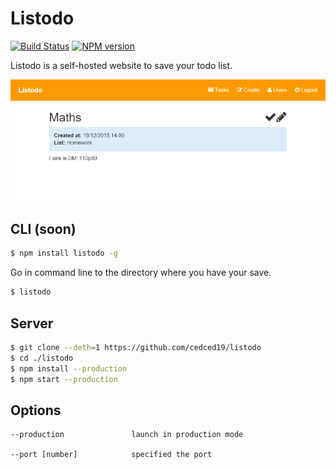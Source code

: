 # Listodo
[![Build Status](https://travis-ci.org/cedced19/listodo.svg?branch=master)](https://travis-ci.org/cedced19/listodo)
[![NPM version](https://badge.fury.io/js/listodo.svg)](http://badge.fury.io/js/listodo)

Listodo is a self-hosted website to save your todo list.


![](https://raw.githubusercontent.com/cedced19/listodo/master/demo.png)

## CLI (soon)

```bash
$ npm install listodo -g
```

Go in command line to the directory where you have your save.

```bash
$ listodo
```

## Server

```bash
$ git clone --deth=1 https://github.com/cedced19/listodo
$ cd ./listodo
$ npm install --production
$ npm start --production
```

## Options

```
--production               launch in production mode

--port [number]            specified the port
```